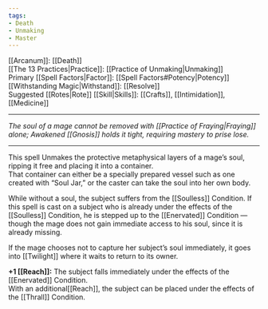 ```yaml
---
tags:
- Death
- Unmaking
- Master
---
```


[[Arcanum]]: [[Death]]\
[[The 13 Practices|Practice]]: [[Practice of Unmaking|Unmaking]]\
Primary [[Spell Factors|Factor]]: [[Spell Factors#Potency|Potency]]\
[[Withstanding Magic|Withstand]]: [[Resolve]]\
Suggested [[Rotes|Rote]] [[Skill|Skills]]: [[Crafts]], [[Intimidation]], [[Medicine]]

---

_The soul of a mage cannot be removed with [[Practice of Fraying|Fraying]] alone; Awakened [[Gnosis]] holds it tight, requiring mastery to prise lose._

---

This spell Unmakes the protective metaphysical layers of a mage’s soul, ripping it free and placing it into a container.\
That container can either be a specially prepared vessel such as one created with “Soul Jar,” or the caster can take the soul into her own body. 

While without a soul, the subject suffers from the [[Soulless]] Condition. If this spell is cast on a subject who is already under the effects of the [[Soulless]] Condition, he is stepped up to the [[Enervated]] Condition — though the mage does not gain immediate access to his soul, since it is already missing.

If the mage chooses not to capture her subject’s soul immediately, it goes into [[Twilight]] where it waits to return to its owner.

**+1 [[Reach]]:** The subject falls immediately under the effects of the [[Enervated]] Condition.\
With an additional[[Reach]], the subject can be placed under the effects of the [[Thrall]] Condition.